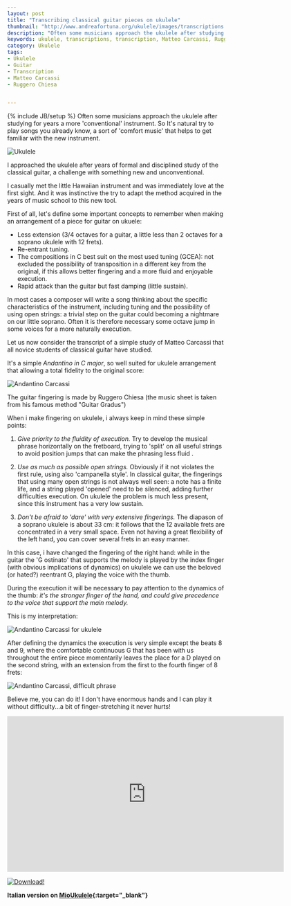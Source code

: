```yaml
---
layout: post
title: "Transcribing classical guitar pieces on ukulele"
thumbnail: "http://www.andreafortuna.org/ukulele/images/transcriptions.jpg"
description: "Often some musicians approach the ukulele after studying for years a more 'conventional' instrument. So It's natural try to play songs you already know, a sort of 'comfort music' that helps to get familiar with the new instrument."
keywords: ukulele, transcriptions, transcription, Matteo Carcassi, Ruggero Chiesa, music, fingerstyle
category: Ukulele
tags: 
- Ukulele
- Guitar
- Transcription
- Matteo Carcassi
- Ruggero Chiesa


---
```

{% include JB/setup %}
Often some musicians approach the ukulele after studying for years a more 'conventional' instrument.
So It's natural try to play songs you already know, a sort of 'comfort music' that helps to get familiar with the new instrument.

![Ukulele](http://www.andreafortuna.org/ukulele/images/transcriptions.jpg)
<!-- more -->

I approached the ukulele after years of formal  and disciplined study of the classical guitar, a challenge with something new and unconventional.

I casually met the little Hawaiian instrument and was immediately love at the first sight.
And it was instinctive the try to adapt the method acquired in the years of music school to this new tool.

First of all, let's define some important concepts to remember when making an arrangement of a piece for guitar on ukuele:

- Less extension (3/4 octaves for a guitar, a little less than 2 octaves for a soprano ukulele with 12 frets).
- Re-entrant tuning.
- The compositions in C best suit on the most used tuning (GCEA): not excluded the possibility of transposition in a different key from the original, if this allows better fingering and a more fluid and enjoyable execution.
- Rapid attack than the guitar but fast damping (little sustain).


In most cases a composer will write a song thinking about the specific characteristics of the instrument, including tuning and the possibility of using open strings: a trivial step on the guitar could becoming a nightmare on our little soprano.
Often it is therefore necessary some octave jump in some voices for a more naturally execution.


Let us now consider the transcript of a simple study of Matteo Carcassi that all novice  students of classical guitar have studied.

It's a simple *Andantino in C major*, so well suited for ukulele arrangement that allowing a total fidelity to the original score:

![Andantino Carcassi](http://www.andreafortuna.org/ukulele/images/AndantinoCarcassi1.png)


The guitar  fingering  is made by Ruggero Chiesa (the music sheet is taken from his famous method "Guitar Gradus")

When i make fingering on ukulele, i always keep in mind these simple points:

1. *Give priority to the fluidity of execution.*
Try to develop the musical phrase horizontally on the fretboard, trying to 'split' on all useful strings  to avoid position jumps that can make the phrasing less fluid .

2. *Use as much as possible open strings.*
Obviously if it not violates the first rule, using also 'campanella style'.
In classical guitar, the fingerings that using many open strings is not always well seen: a note has a finite life, and a string played 'opened' need to be silenced, adding further difficulties execution.
On ukulele the problem is much less present, since this instrument has a very low sustain.

3. *Don't be afraid to 'dare' with very extensive fingerings.*
The diapason of a soprano ukulele is about 33 cm: it follows that the 12 available frets are concentrated in a very small space. Even not having a great flexibility of the left hand, you can cover several frets in an easy manner.


In this case, i have changed the fingering of the right hand: while in the guitar the 'G  ostinato'  that supports the melody is played by the index finger (with obvious implications of dynamics) on ukulele we can use the beloved (or hated?) reentrant G,  playing the voice with the thumb.

During the execution it will be necessary to pay attention to the dynamics of the thumb: _it's  the stronger finger of the hand, and could give precedence to the voice that support the main melody._

This is my interpretation:

![Andantino Carcassi for ukulele](http://www.andreafortuna.org/ukulele/images/AndantinoCarcassi2.png)

After defining the dynamics the execution is very simple except the beats 8 and 9, where the comfortable continuous G that has been with us throughout the entire  piece momentarily leaves the place for a D played on the second string, with an extension from the first to the fourth finger of 8 frets:

![Andantino Carcassi, difficult phrase](http://www.andreafortuna.org/ukulele/images/AndantinoCarcassi3.png)

Believe me, you can do it! I don't have enormous hands and I can play it without difficulty...a bit of finger-stretching it never hurts!

<iframe width="640" height="360" src="https://www.youtube.com/embed/oaiJPxOzb0Y" frameborder="0" allowfullscreen></iframe>

[![Download!](http://www.andreafortuna.org/images/Download-PDF-Button.png)](http://www.andreafortuna.org/ukulele/files/Matteo_Carcassi_Andantino_in_C.pdf)


**Italian version on [MioUkulele](http://mioukulele.blogspot.it/2015/06/arrangiare-i-brani-classici-per-di.html){:target="_blank"}**




